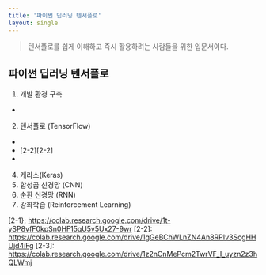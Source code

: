 ```yaml
---
title: '파이썬 딥러닝 텐서플로'
layout: single
---
```


> 텐서플로를 쉽게 이해하고 즉시 활용하려는 사람들을 위한 입문서이다.

## 파이썬 딥러닝 텐서플로
1. 개발 환경 구축
* [1-1]:[1-1]

2. 텐서플로 (TensorFlow)
* [2-1]:[2-1]
* [2-2][2-2]
* 
4. 케라스(Keras)
5. 합성곱 신경망 (CNN)
6. 순환 신경망 (RNN)
7. 강화학습 (Reinforcement Learning)

[1-1]: https://colab.research.google.com/drive/1r6_PNScbaNrMn_CVwJCuqZv2CeSIUNwO
[2-1}; https://colab.research.google.com/drive/1t-ySP8vfF0kpSn0HF15qU5v5Ux27-9wr
[2-2]: https://colab.research.google.com/drive/1gGeBChWLnZN4An8RPIv3ScgHHUjd4iFg
[2-3]: https://colab.research.google.com/drive/1z2nCnMePcm2TwrVF_I_uyzn2z3hQLWmj

